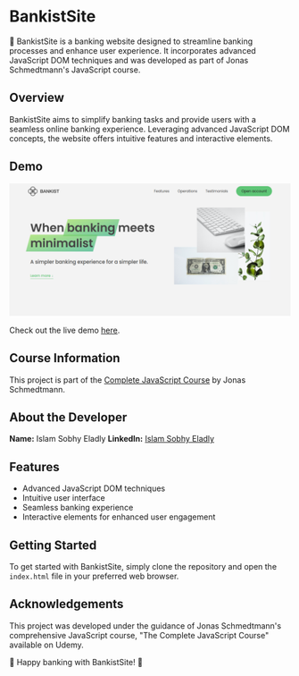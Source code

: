 # BankistSite

🏦 BankistSite is a banking website designed to streamline banking processes and enhance user experience. It incorporates advanced JavaScript DOM techniques and was developed as part of Jonas Schmedtmann's JavaScript course.

## Overview
BankistSite aims to simplify banking tasks and provide users with a seamless online banking experience. Leveraging advanced JavaScript DOM concepts, the website offers intuitive features and interactive elements.

## Demo
![BankistSite Demo](bankistSite-demo.png)

Check out the live demo [here](https://bankistsite-demo.netlify.app/).

## Course Information
This project is part of the [Complete JavaScript Course](https://www.udemy.com/course/the-complete-javascript-course/?couponCode=ST12MT030524) by Jonas Schmedtmann.

## About the Developer
**Name:** Islam Sobhy Eladly
**LinkedIn:** [Islam Sobhy Eladly](https://www.linkedin.com/in/islam-sobhy-eladly/)

## Features
- Advanced JavaScript DOM techniques
- Intuitive user interface
- Seamless banking experience
- Interactive elements for enhanced user engagement

## Getting Started
To get started with BankistSite, simply clone the repository and open the `index.html` file in your preferred web browser.

## Acknowledgements
This project was developed under the guidance of Jonas Schmedtmann's comprehensive JavaScript course, "The Complete JavaScript Course" available on Udemy.

🚀 Happy banking with BankistSite! 🌟
